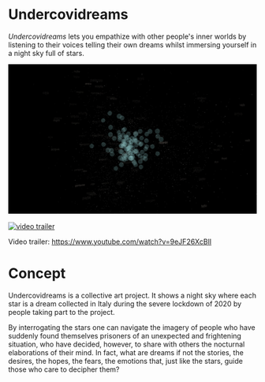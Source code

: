 # Undercovidreams

_Undercovidreams_ lets you empathize with other people's inner worlds by listening to their voices telling their own dreams whilst immersing yourself in a night sky full of stars.


![screenshot](https://raw.githubusercontent.com/boringandsad/undercovidreams/master/screenshot.png)

<a href="https://www.youtube.com/watch?v=9eJF26XcBlI"><img src="https://img.youtube.com/vi/9eJF26XcBlI/0.jpg" alt="video trailer"></a>


Video trailer: https://www.youtube.com/watch?v=9eJF26XcBlI

# Concept

Undercovidreams is a collective art project. It shows a night sky where each star is a dream collected in Italy during the severe lockdown of 2020 by people taking part to the project.

By interrogating the stars one can navigate the imagery of people who have suddenly found themselves prisoners of an unexpected and frightening situation, who have decided, however, to share with others the nocturnal elaborations of their mind. In fact, what are dreams if not the stories, the desires, the hopes, the fears, the emotions that, just like the stars, guide those who care to decipher them?

